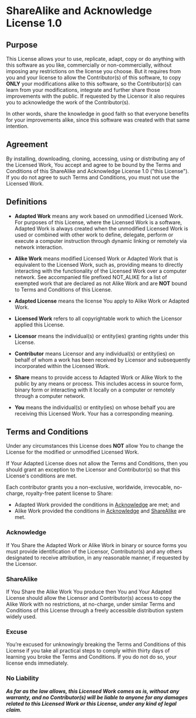 # ShareAlike and Acknowledge License 1.0

## Purpose

This License allows your to use, replicate, adapt, copy or do anything with this software as you like,
commercially or non-commercially, without imposing any restrictions on the license you choose.
But it requires from you and your license to allow the Contributor(s) of this software, to copy
__ONLY__ your modifications alike to this software, so the Contributor(s) can learn from your modifications,
integrate and further share those improvements with the public. If requested by the Licensor it also
requires you to acknowledge the work of the Contributor(s).

In other words, share the knowledge in good faith so that everyone benefits for your
improvements alike, since this software was created with that same intention.

## Agreement

By installing, downloading, cloning, accessing, using or distributing any of the Licensed Work,
You accept and agree to be bound by the Terms and Conditions of this ShareAlike and Acknowledge License 1.0 ("this License").
If you do not agree to such Terms and Conditions, you must not use the Licensed Work.

## Definitions

- __Adapted Work__ means any work based on unmodified Licensed Work. For purposes of this License,
    where the Licensed Work is a software, Adapted Work is always created when the unmodified Licensed
    Work is used or combined with other work to define, delegate, perform or execute a computer instruction
    through dynamic linking or remotely via network interaction.

- __Alike Work__ means modified Licensed Work or Adapted Work that is equivalent to
    the Licensed Work, such as, providing means to directly interacting with the functionality
    of the Licensed Work over a computer network. See accompanied file prefixed NOT_ALIKE
    for a list of exempted work that are declared as not Alike Work and are __NOT__ bound
    to Terms and Conditions of this License.

- __Adapted License__ means the license You apply to Alike Work or Adapted Work.

- __Licensed Work__ refers to all copyrightable work to which the Licensor applied this License.

- __Licensor__ means the individual(s) or entity(ies) granting rights under this License.

- __Contributor__ means Licensor and any individual(s) or entity(ies) on behalf of whom a work
    has been received by Licensor and subsequently incorporated within the Licensed Work.

- __Share__ means to provide access to Adapted Work or Alike Work to the public by any means or process.
    This includes access in source form, binary form or interacting with it locally on a computer or remotely
    through a computer network.

- __You__ means the individual(s) or entity(ies) on whose behalf you are receiving this Licensed Work.
    Your has a corresponding meaning.

## Terms and Conditions
Under any circumstances this License does __NOT__ allow You to change the License for the modified or unmodified Licensed Work.

If Your Adapted License does not allow the Terms and Conditions, then you should grant an exception to the Licensor
and Contributor(s) so that this License's conditions are met.

Each contributor grants you a non-exclusive, worldwide, irrevocable, no-charge, royalty-free patent license to Share:

- Adapted Work provided the conditions in [Acknowledge](#Acknowledge) are met; and
- Alike Work provided the conditions in [Acknowledge](#Acknowledge) and [ShareAlike](#ShareAlike) are met.

### Acknowledge
If You Share the Adapted Work or Alike Work in binary or source forms you must provide identification of the Licensor,
Contributor(s) and any others designated to receive attribution, in any reasonable manner, if requested by the Licensor.

### ShareAlike
If You Share the Alike Work You produce then You and Your Adapted License should allow the Licensor
and Contributor(s) access to copy the Alike Work with no restrictions, at no-charge, under similar
Terms and Conditions of this License through a freely accessible distribution system widely used.

### Excuse
You’re excused for unknowingly breaking the Terms and Conditions of this License if you take
all practical steps to comply within thirty days of learning you broke the Terms and Conditions.
If you do not do so, your license ends immediately.

### No Liability
***As far as the law allows, this Licensed Work comes as is, without any warranty, and no Contributor(s) will
be liable to anyone for any damages related to this Licensed Work or this License, under any kind of legal claim.***